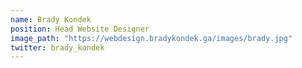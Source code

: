 ```yaml
---
name: Brady Kondek
position: Head Website Designer
image_path: "https://webdesign.bradykondek.ga/images/brady.jpg"
twitter: brady_kondek
---
```


